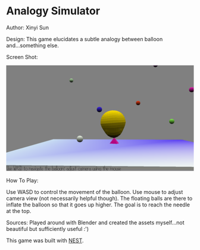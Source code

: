 # Analogy Simulator 

Author: Xinyi Sun

Design: This game elucidates a subtle analogy between balloon and...something else.

Screen Shot:

![Screen Shot](screenshot.png)

How To Play:

Use WASD to control the movement of the balloon. Use mouse to adjust camera view (not necessarily helpful though). The floating balls are there to inflate the balloon so that it goes up higher. The goal is to reach the needle at the top.

Sources: Played around with Blender and created the assets myself...not beautiful but sufficiently useful :')

This game was built with [NEST](NEST.md).

